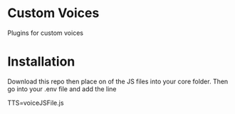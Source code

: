 # Custom Voices
Plugins for custom voices

# Installation
Download this repo then place on of the JS files into your core folder. Then go into your .env file and add the line

TTS=voiceJSFile.js
